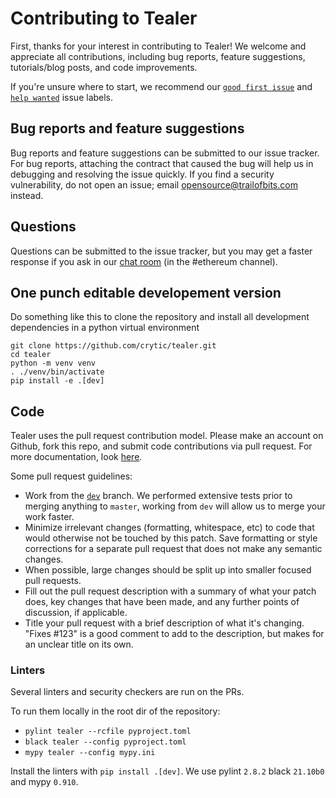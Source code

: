 # Contributing to Tealer
First, thanks for your interest in contributing to Tealer! We welcome and appreciate all contributions, including bug reports, feature suggestions, tutorials/blog posts, and code improvements.

If you're unsure where to start, we recommend our [`good first issue`](https://github.com/crytic/tealer/issues?q=is%3Aissue+is%3Aopen+label%3A%22good+first+issue%22) and [`help wanted`](https://github.com/crytic/tealer/issues?q=is%3Aissue+is%3Aopen+label%3A%22help+wanted%22) issue labels.

## Bug reports and feature suggestions
Bug reports and feature suggestions can be submitted to our issue tracker. For bug reports, attaching the contract that caused the bug will help us in debugging and resolving the issue quickly. If you find a security vulnerability, do not open an issue; email opensource@trailofbits.com instead.

## Questions
Questions can be submitted to the issue tracker, but you may get a faster response if you ask in our [chat room](https://empireslacking.herokuapp.com/) (in the #ethereum channel).

## One punch editable developement version
Do something like this to clone the repository and install all development dependencies in a python virtual environment
```
git clone https://github.com/crytic/tealer.git
cd tealer
python -m venv venv
. ./venv/bin/activate
pip install -e .[dev]
```


## Code
Tealer uses the pull request contribution model. Please make an account on Github, fork this repo, and submit code contributions via pull request. For more documentation, look [here](https://guides.github.com/activities/forking/).

Some pull request guidelines:

- Work from the [`dev`](https://github.com/crytic/tealer/tree/dev) branch. We performed extensive tests prior to merging anything to `master`, working from `dev` will allow us to merge your work faster.
- Minimize irrelevant changes (formatting, whitespace, etc) to code that would otherwise not be touched by this patch. Save formatting or style corrections for a separate pull request that does not make any semantic changes.
- When possible, large changes should be split up into smaller focused pull requests.
- Fill out the pull request description with a summary of what your patch does, key changes that have been made, and any further points of discussion, if applicable.
- Title your pull request with a brief description of what it's changing. "Fixes #123" is a good comment to add to the description, but makes for an unclear title on its own.

### Linters

Several linters and security checkers are run on the PRs.

To run them locally in the root dir of the repository:

- `pylint tealer --rcfile pyproject.toml`
- `black tealer --config pyproject.toml`
- `mypy tealer --config mypy.ini`

Install the linters with `pip install .[dev]`.
We use pylint `2.8.2` black `21.10b0` and mypy `0.910`. 


